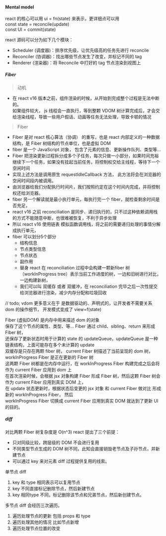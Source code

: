 #### Mental model
react 的核心可以用 ui = fn(state) 来表示，更详细点可以用  
  const state = reconcile(update)  
  const UI = commit(state)  

react 源码可以分为如下几个模块：
- Scheduler (调度器)：排序优先级，让优先级高的任务先进行 reconcile  
- Reconciler (协调器)：找出哪些节点发生了改变，并标记不同的 tag  
- Renderer (渲染器)：将 Reconcile 中打好的 tag 节点渲染到视图上


##### Fiber
> 动机

  - 在 react v16 版本之前，组件渲染的时候，从开始到完成整个过程是无法中断的。  
    如果组件较大， js 线程会一直执行，等到整颗 VDOM 树计算完成后，才会交给渲染线程，导致一些用户假话、动画等任务无法处理，导致卡顿的情况

> Fiber

  - Fiber 是对 react 核心算法（协调） 的重写，也是 react 内部定义的一种数据结构，是 Fiber 树结构的节点单位，也是虚拟 DOM  
  - fiber 是一个 JavaScript 对象， 包含了元素的信息、更新操作队列、类型等... 
  - Fiber 把渲染更新过程拆分成多个子任务，每次只做一小部分，如果时间充裕继续下一个任务，如果没有挂起当前任务，将控制权交给主线程，等待下一个空闲时间
  - 实现上述方法是调用原生 requestIdleCallback 方法， 此方法将会在浏览器的空闲时间段内被调用。
  - 由浏览器给我们分配执行时间片，我们按照约定在这个时间内完成，并将控制权还给浏览器。
  - fiber 另一个解读就是最小执行单元，每执行完一个 fiber，就检查剩余时间是否充足，
  - react v16 之前 reconciliation 是同步、递归执行的，只不过这种依赖调用栈的方式不能随意中断，也很难被恢复，不利于异步处理
  - 所以 react v16 使用链表 模拟函数调用栈，将之前的需要递归处理的事情分解成执行单元，
  - fiber 可以划分5个部分
    - 结构信息
    - 节点类型信息
    - 节点状态
    - 副作用
    - 替身 react 在 reconciliation 过程中会构建一颗新fiber 树 （workInProgress tree）表示当前工作进度的树，一边和旧树进行对比，一边构建新树，
    - 我们可以叫 双缓存 或者 双缓冲，在 reconciliation 完毕之后一次性提交给浏览器进行渲染，减少内存分配和垃圾回收


// todo;  vdom 更多意义在于 是数据驱动的、声明式的，让开发者不需要关系 dom 的操作细节， 开发模式变成了 view=f(state)

Fiber (虚拟DOM) 是内存中用来描述 dom 的对象  
保存了这个节点的属性、类型、等... Fiber 通过 child、sibling、return 来形成 Fiber 树，  
还保存了更新状态时用于计算的 state 的 updateQueue，updateQueue 是一种链表结构，上面可能存在多个未计算的 update  
双缓存是只存在两颗 fiber 树， current Fiber 树描述了当前呈现的 dom 树， workInProgress Fiber 是正在更新的 Fiber 树  
这两颗 Fiber 树都是在内存中运行，在 workInProgress Fiber 构建完成之后会将作为 current Fiber 应用到 dom 上  
在首次渲染时候，会根据 jsx 对象构建 Fiber 形成 Fiber 树，然后这颗 Fiber 树会作为 current Fiber 应用到真实 DOM 上，  
在 update 状态更新时，根据状态后变更的 jsx 对象 和 current Fiber 做对比 形成新的 workInProgress Fiber， 然后  
workInProgress Fiber 切换成 current Fiber 应用到真实 DOM 就达到了更新 UI 的目的。


##### diff
对比两颗 Fiber 树复杂度是 O(n^3) react 提出了三个前提：  
- 只对同级比较，跨层级的 DOM 不会进行复用  
- 不同类型节点生成的 DOM 树不同，此知会直接销毁老节点及子孙节点，并新建节点  
- 可以通过 key 来对元素 diff 过程提供复用的线索。  

单节点 diff  
1. key 和 type 相同表示可以复用节点  
2. key 不同直接标记删除节点，然后新建节点  
3. key 相同type 不同，标记删除该节点和兄弟节点，然后新创建节点。  

多节点 diff 会经历三次遍历。    
1. 遍历处理节点的更新 包括 props 和 type  
2. 遍历处理其他的情况 比如节点新增  
3. 遍历处理节点位置的改变

